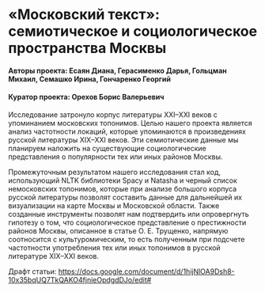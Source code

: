 # «Московский текст»: семиотическое и социологическое пространства Москвы
#### Авторы проекта: Есаян Диана, Герасименко Дарья, Гольцман Михаил, Семашко Ирина, Гончаренко Георгий
#### Куратор проекта: Орехов Борис Валерьевич

Исследование затронуло корпус литературы ХХI–XXI веков с упоминанием московских топонимов. Целью нашего проекта является анализ частотности локаций, которые упоминаются в произведениях русской литературы XIX–XXI веков. Эти семиотические данные мы планируем наложить на существующие социологические представления о популярности тех или иных районов Москвы. 

Промежуточным результатом нашего исследования стал код, использующий NLTK библиотеки Spacy и Natasha и черный список немосковских топонимов, которые при анализе большого корпуса русской литературы позволят составить данные для дальнейшей их визуализации на карте Москвы и Московской области. Также созданные инструменты позволят нам подтвердить или опровергнуть гипотезу о том, что социологическое представление о престижности районов Москвы, описанное в статье О. Е. Трущенко, напрямую соотносится с культуромическим, то есть полученным при подсчете частотности употребления тех или иных топонимов в русской литературе XIX–XXI веков.

Драфт статьи: https://docs.google.com/document/d/1hijNlOA9Dsh8-10x35bqUQ7TkQAKO4fjnieOpdgdDJo/edit#
